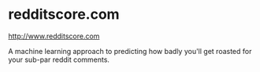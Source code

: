 # redditscore.com
http://www.redditscore.com

A machine learning approach to predicting how badly you'll get roasted for your sub-par reddit comments.